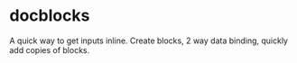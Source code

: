 docblocks
=========

A quick way to get inputs inline. Create blocks, 2 way data binding, quickly add copies of blocks.
